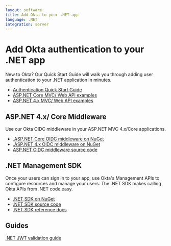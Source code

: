 ```yaml
---
layout: software
title: Add Okta to your .NET app
language: .NET
integration: server
---
```


# Add Okta authentication to your .NET app

New to Okta? Our Quick Start Guide will walk you through adding user authentication to your .NET application in minutes.

<ul class='code-list'>
  <li>
    <a href='/quickstart/#/okta-sign-in-page/dotnet/aspnetcore' class='code-button inverse' data-proofer-ignore>
      <span class='code-icon launch-16'></span><span>Authentication Quick Start Guide</span>
    </a>
  </li>
  <li>
    <a href='https://github.com/okta/samples-aspnetcore' class='code-button'>
      <span class='fa fa-github'></span><span>ASP.NET Core MVC/ Web API examples</span>
    </a>
  </li>
  <li>
    <a href='https://github.com/okta/samples-aspnet' class='code-button'>
      <span class='fa fa-github'></span><span>ASP.NET 4.x MVC/ Web API examples</span>
    </a>
  </li>
</ul>

## ASP.NET 4.x/ Core Middleware

Use our Okta OIDC middleware in your ASP.NET MVC 4.x/Core applications.

<ul class='code-list'>
  <li>
    <span class='fa fa-archive'></span> <a href='https://www.nuget.org/packages/Okta.AspNetCore'>.ASP.NET Core OIDC middleware on NuGet</a>
  </li>
  <li>
    <span class='fa fa-archive'></span> <a href='https://www.nuget.org/packages/Okta.AspNet'>.ASP.NET 4.x OIDC middleware on NuGet</a>
  </li>
  <li>
    <span class='fa fa-github'></span> <a href='https://github.com/okta/okta-aspnet'>ASP.NET OIDC middleware source code</a>
  </li>
</ul>


## .NET Management SDK

Once your users can sign in to your app, use Okta's Management APIs to configure resources and manage your users. The .NET SDK makes calling Okta APIs from .NET code easy.

<ul class='code-list'>
  <li>
    <span class='fa fa-archive'></span> <a href='https://www.nuget.org/packages/Okta.Sdk'>.NET SDK on NuGet</a>
  </li>
  <li>
    <span class='fa fa-github'></span> <a href='https://github.com/okta/okta-sdk-dotnet'>.NET SDK source code</a>
  </li>
  <li>
    <span class='code-icon expression-16'></span> <a href='https://developer.okta.com/okta-sdk-dotnet/'>.NET SDK reference docs</a>
  </li>
</ul>

## Guides

<p><a href='/code/dotnet/jwt-validation'>.NET JWT validation guide</a></p>
